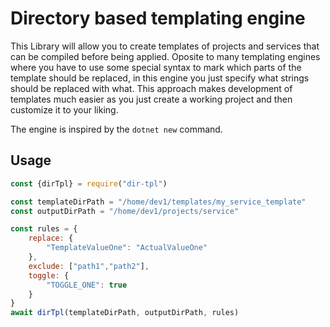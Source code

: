 # Directory based templating engine

This Library will allow you to create templates of projects and services that can be compiled before being applied. Oposite to many templating engines where you have to use some special syntax to mark which parts of the template should be replaced, in this engine you just specify what strings should be replaced with what. This approach makes development of templates much easier as you just create a working project and then customize it to your liking.

The engine is inspired by the ```dotnet new``` command.  

## Usage

``` js
const {dirTpl} = require("dir-tpl")

const templateDirPath = "/home/dev1/templates/my_service_template"
const outputDirPath = "/home/dev1/projects/service"

const rules = {
    replace: {
        "TemplateValueOne": "ActualValueOne"
    },
    exclude: ["path1","path2"],
    toggle: {
        "TOGGLE_ONE": true
    }
}
await dirTpl(templateDirPath, outputDirPath, rules)
```
